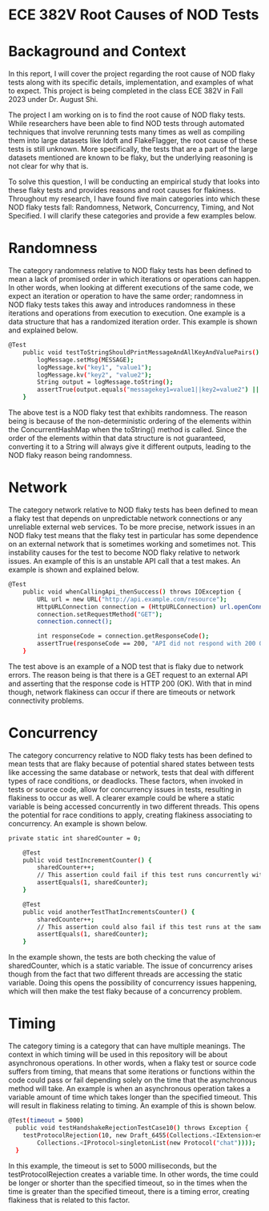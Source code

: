 # ECE 382V Root Causes of NOD Tests

# Backaground and Context

In this report, I will cover the project regarding the root cause of NOD flaky tests along with its specific details, implementation, and examples of what to expect. This project is being completed in the class ECE 382V in Fall 2023 under Dr. August Shi. 

The project I am working on is to find the root cause of NOD flaky tests. While researchers have been able to find NOD tests through automated techniques that involve rerunning tests many times as well as compiling them into large datasets like Idoft and FlakeFlagger, the root cause of these tests is still unknown. More specifically, the tests that are a part of the large datasets mentioned are known to be flaky, but the underlying reasoning is not clear for why that is. 

To solve this question, I will be conducting an empirical study that looks into these flaky tests and provides reasons and root causes for flakiness. Throughout my research, I have found five main categories into which these NOD flaky tests fall: Randomness, Network, Concurrency, Timing, and Not Specified. I will clarify these categories and provide a few examples below.

# Randomness

The category randomness relative to NOD flaky tests has been defined to mean a lack of promised order in which iterations or operations can happen. In other words, when looking at different executions of the same code, we expect an iteration or operation to have the same order; randomness in NOD flaky tests takes this away and introduces randomness in these iterations and operations from execution to execution. One example is a data structure that has a randomized iteration order. This example is shown and explained below.

```bash
@Test
    public void testToStringShouldPrintMessageAndAllKeyAndValuePairs() {
        logMessage.setMsg(MESSAGE);
        logMessage.kv("key1", "value1");
        logMessage.kv("key2", "value2");
        String output = logMessage.toString();
        assertTrue(output.equals("messagekey1=value1||key2=value2") || output.equals("messagekey2=value2||key1=value1"));
    }
```
The above test is a NOD flaky test that exhibits randomness. The reason being is because of the non-deterministic ordering of the elements within the ConcurrentHashMap when the toString() method is called. Since the order of the elements within that data structure is not guaranteed, converting it to a String will always give it different outputs, leading to the NOD flaky reason being randomness.

# Network

The category network relative to NOD flaky tests has been defined to mean a flaky test that depends on unpredictable network connections or any unreliable external web services. To be more precise, network issues in an NOD flaky test means that the flaky test in particular has some dependence on an external network that is sometimes working and sometimes not. This instability causes for the test to become NOD flaky relative to network issues. An example of this is an unstable API call that a test makes. An example is shown and explained below.

```bash
@Test
    public void whenCallingApi_thenSuccess() throws IOException {
        URL url = new URL("http://api.example.com/resource");
        HttpURLConnection connection = (HttpURLConnection) url.openConnection();
        connection.setRequestMethod("GET");
        connection.connect();

        int responseCode = connection.getResponseCode();
        assertTrue(responseCode == 200, "API did not respond with 200 OK");
    }
```
The test above is an example of a NOD test that is flaky due to network errors. The reason being is that there is a GET request to an external API and asserting that the response code is HTTP 200 (OK). With that in mind though, network flakiness can occur if there are timeouts or network connectivity problems.

# Concurrency

The category concurrency relative to NOD flaky tests has been defined to mean tests that are flaky because of potential shared states between tests like accessing the same database or network, tests that deal with different types of race conditions, or deadlocks. These factors, when invoked in tests or source code, allow for concurrency issues in tests, resulting in flakiness to occur as well. A clearer example could be where a static variable is being accessed concurrently in two different threads. This opens the potential for race conditions to apply, creating flakiness associating to concurrency. An example is shown below.

```bash
private static int sharedCounter = 0;

    @Test
    public void testIncrementCounter() {
        sharedCounter++;
        // This assertion could fail if this test runs concurrently with other tests that modify sharedCounter
        assertEquals(1, sharedCounter);
    }

    @Test
    public void anotherTestThatIncrementsCounter() {
        sharedCounter++;
        // This assertion could also fail if this test runs at the same time as the above test
        assertEquals(1, sharedCounter);
    }
```

In the example shown, the tests are both checking the value of sharedCounter, which is a static variable. The issue of concurrency arises though from the fact that two different threads are accessing the static variable. Doing this opens the possibility of concurrency issues happening, which will then make the test flaky because of a concurrency problem.

# Timing

The category timing is a category that can have multiple meanings. The context in which timing will be used in this repository will be about asynchronous operations. In other words, when a flaky test or source code suffers from timing, that means that some iterations or functions within the code could pass or fail depending solely on the time that the asynchronous method will take. An example is when an asynchronous operation takes a variable amount of time which takes longer than the specified timeout. This will result in flakiness relating to timing. An example of this is shown below.

```bash
@Test(timeout = 5000)
  public void testHandshakeRejectionTestCase10() throws Exception {
    testProtocolRejection(10, new Draft_6455(Collections.<IExtension>emptyList(),
        Collections.<IProtocol>singletonList(new Protocol("chat"))));
  }
```

In this example, the timeout is set to 5000 milliseconds, but the testProtocolRejection creates a variable time. In other words, the time could be longer or shorter than the specified timeout, so in the times when the time is greater than the specified timeout, there is a timing error, creating flakiness that is related to this factor.
